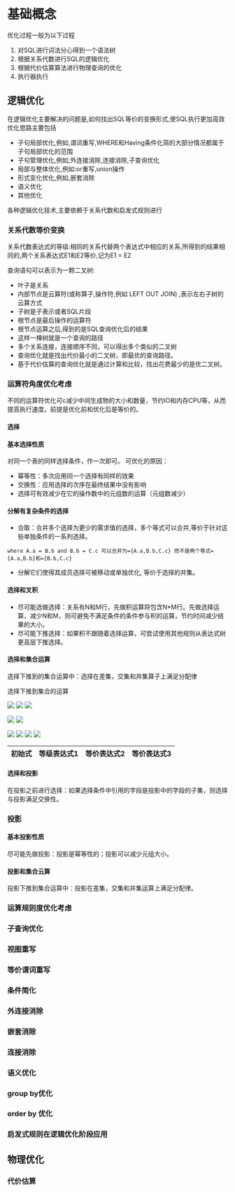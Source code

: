 # 基础概念

优化过程一般为以下过程
1. 对SQL进行词法分心得到一个语法树
2. 根据关系代数进行SQL的逻辑优化
3. 根据代价估算算法进行物理查询的优化
4. 执行器执行

## 逻辑优化
在逻辑优化主要解决的问题是,如何找出SQL等价的变换形式,使SQL执行更加高效
优化思路主要包括
* 子句局部优化,例如,谓词重写,WHERE和Having条件化简的大部分情况都属于子句局部优化的范围
* 子句管理优化,例如,外连接消除,连接消除,子查询优化
* 局部与整体优化,例如:or重写,union操作
* 形式变化优化,例如,嵌套消除
* 语义优化
* 其他优化

各种逻辑优化技术,主要依赖于关系代数和启发式规则进行

###  关系代数等价变换

关系代数表达式的等级:相同的关系代替两个表达式中相应的关系,所得到的结果相同的,两个关系表达式E1和E2等价,记为E1 = E2

查询语句可以表示为一颗二叉树:
* 叶子是关系
* 内部节点是云算符(或称算子,操作符,例如 LEFT OUT JOIN) ,表示左右子树的云算方式
* 子树是子表示或者SQL片段
* 根节点是最后操作的运算符
* 根节点运算之后,得到的是SQL查询优化后的结果
* 这样一棵树就是一个查询的路径
* 多个关系连接，连接顺序不同，可以得出多个类似的二叉树
* 查询优化就是找出代价最小的二叉树，即最优的查询路径。
* 基于代价估算的查询优化就是通过计算和比较，找出花费最少的是优二叉树。


### 运算符角度优化考虑
不同的运算符优化可c减少中间生成物的大小和数量，节约IO和内存CPU等，从而提高执行速度。前提是优化前和优化后是等价的。

#### 选择

#### 基本选择性质
对同一个表的同样选择条件，作一次即可。
可优化的原因：
* 幂等性：多次应用同一个选择有同样的效果
* 交换性：应用选择的次序在最终结果中没有影响
* 选择可有效减少在它的操作数中的元组数的运算（元组数减少）

#### 分解有复杂条件的选择

* 合取：合并多个选择为更少的需求值的选择，多个等式可以合并,等价于针对这些单独条件的一系列选择。
```
where A.a = B.b and B.b = C.c 可以合并为={A.a,B.b,C.c} 而不是两个等式={A.a,B.b}和={B.b,C.c}
```
* 分解它们使得其成员选择可被移动或单独优化, 等价于选择的并集。

#### 选择和叉积

* 尽可能选做选择：关系有N和M行，先做积运算将包含N*M行。先做选择运算，减少N和M，则可避免不满足条件的条件参与积的运算，节约时间减少结果的大小。
* 尽可能下推选择：如果积不跟随着选择运算，可尝试使用其他规则从表达式树更高层下推选择。

#### 选择和集合运算
选择下推到的集合运算中：选择在差集，交集和并集算子上满足分配律

选择下推到集合的运算

![](https://latex.codecogs.com/gif.latex?\sigma_{A}(R&space;\setminus&space;S))
![](https://latex.codecogs.com/gif.latex?\sigma_{A}(R)\setminus&space;\sigma_{A}(S))
![](https://latex.codecogs.com/gif.latex?\sigma_{A}(R)\setminus&space;S)

![](https://latex.codecogs.com/gif.latex?\sigma_{A}(R&space;\bigcup&space;S))
![](https://latex.codecogs.com/gif.latex?\sigma_{A}(R)&space;\bigcup&space;\sigma_{A}(S))

![](https://latex.codecogs.com/gif.latex?\sigma_{A}(R&space;\bigcap&space;S))
![](https://latex.codecogs.com/gif.latex?\sigma_{A}(R)&space;\bigcap&space;\sigma_{A}(S))
![](https://latex.codecogs.com/gif.latex?\sigma_{A}(R)&space;\bigcap&space;S)
![](https://latex.codecogs.com/gif.latex?R&space;\bigcap&space;\sigma_{A}(S))




|初始式| 等级表达式1 | 等价表达式2 | 等价表达式3 |
|---|---|---|---|


#### 选择和投影
在投影之前进行选择：如果选择条件中引用的字段是投影中的字段的子集，则选择与投影满足交换性。

### 投影

#### 基本投影性质
尽可能先做投影：投影是幂等性的；投影可以减少元组大小。

#### 投影和集合云算
投影下推到集合运算中：投影在差集，交集和并集运算上满足分配律。



### 运算规则度优化考虑

### 子查询优化

### 视图重写

### 等价谓词重写

### 条件简化

### 外连接消除

### 嵌套消除

### 连接消除

### 语义优化

### group by优化

### order by 优化

### 启发式规则在逻辑优化阶段应用

## 物理优化

### 代价估算